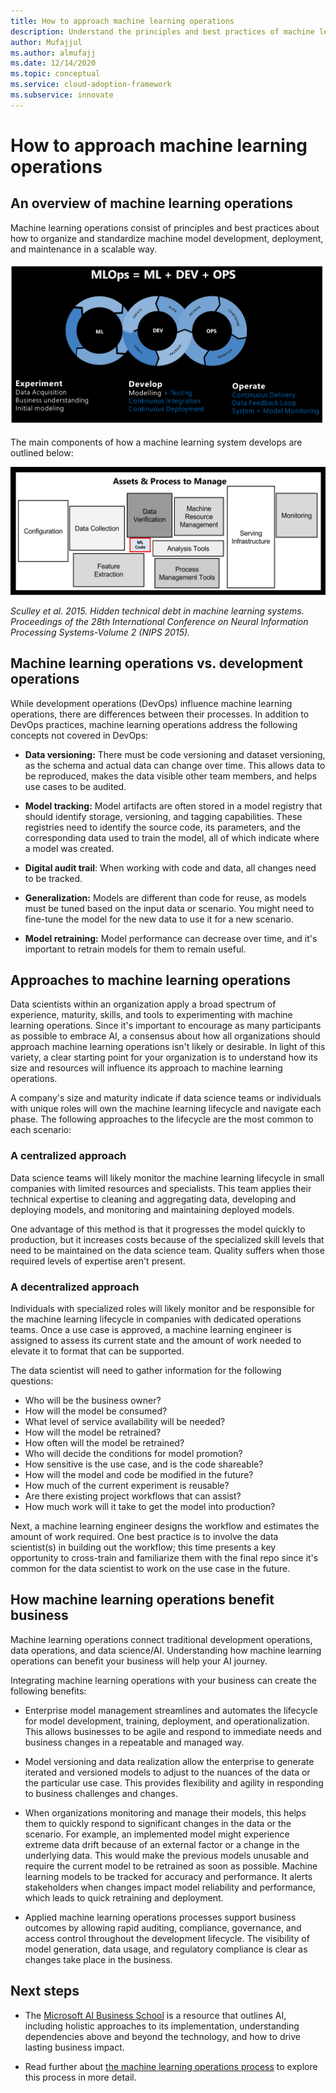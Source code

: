 ```yaml
---
title: How to approach machine learning operations
description: Understand the principles and best practices of machine learning operations, and determine how to best adapt them for your organization.
author: Mufajjul
ms.author: almufajj
ms.date: 12/14/2020
ms.topic: conceptual
ms.service: cloud-adoption-framework
ms.subservice: innovate
---
```


# How to approach machine learning operations

## An overview of machine learning operations

Machine learning operations consist of principles and best practices about how to organize and standardize machine model development, deployment, and maintenance in a scalable way.

![A diagram showing an overview of machine learning operations.](media/mlops-overview.png)

The main components of how a machine learning system develops are outlined below:

![A diagram showing the components of a machine learning system in production.](media/ml-system-in-production.png)

*Sculley et al. 2015. Hidden technical debt in machine learning systems. Proceedings of the 28th International Conference on Neural Information Processing Systems-Volume 2 (NIPS 2015).*

## Machine learning operations vs. development operations

While development operations (DevOps) influence machine learning operations, there are differences between their processes. In addition to DevOps practices, machine learning operations address the following concepts not covered in DevOps:

- **Data versioning:** There must be code versioning and dataset versioning, as the schema and actual data can change over time. This allows data to be reproduced, makes the data visible other team members, and helps use cases to be audited.

- **Model tracking:** Model artifacts are often stored in a model registry that should identify storage, versioning, and tagging capabilities. These registries need to identify the source code, its parameters, and the corresponding data used to train the model, all of which indicate where a model was created.

- **Digital audit trail**: When working with code and data, all changes need to be tracked.

- **Generalization:** Models are different than code for reuse, as models must be tuned based on the input data or scenario. You might need to fine-tune the model for the new data to use it for a new scenario.

- **Model retraining:** Model performance can decrease over time, and it's important to retrain models for them to remain useful.

## Approaches to machine learning operations

Data scientists within an organization apply a broad spectrum of experience, maturity, skills, and tools to experimenting with machine learning operations. Since it's important to encourage as many participants as possible to embrace AI, a consensus about how all organizations should approach machine learning operations isn't likely or desirable. In light of this variety, a clear starting point for your organization is to understand how its size and resources will influence its approach to machine learning operations.

A company's size and maturity indicate if data science teams or individuals with unique roles will own the machine learning lifecycle and navigate each phase. The following approaches to the lifecycle are the most common to each scenario:

### A centralized approach

Data science teams will likely monitor the machine learning lifecycle in small companies with limited resources and specialists. This team applies their technical expertise to cleaning and aggregating data, developing and deploying models, and monitoring and maintaining deployed models.

One advantage of this method is that it progresses the model quickly to production, but it increases costs because of the specialized skill levels that need to be maintained on the data science team. Quality suffers when those required levels of expertise aren't present.

### A decentralized approach

Individuals with specialized roles will likely monitor and be responsible for the machine learning lifecycle in companies with dedicated operations teams. Once a use case is approved, a machine learning engineer is assigned to assess its current state and the amount of work needed to elevate it to format that can be supported.

The data scientist will need to gather information for the following questions:

- Who will be the business owner?
- How will the model be consumed?
- What level of service availability will be needed?
- How will the model be retrained?
- How often will the model be retrained?
- Who will decide the conditions for model promotion?
- How sensitive is the use case, and is the code shareable?
- How will the model and code be modified in the future?
- How much of the current experiment is reusable?
- Are there existing project workflows that can assist?
- How much work will it take to get the model into production?

Next, a machine learning engineer designs the workflow and estimates the amount of work required. One best practice is to involve the data scientist(s) in building out the workflow; this time presents a key opportunity to cross-train and familiarize them with the final repo since it's common for the data scientist to work on the use case in the future.

## How machine learning operations benefit business

Machine learning operations connect traditional development operations, data operations, and data science/AI. Understanding how machine learning operations can benefit your business will help your AI journey.

Integrating machine learning operations with your business can create the following benefits:

- Enterprise model management streamlines and automates the lifecycle for model development, training, deployment, and operationalization. This allows businesses to be agile and respond to immediate needs and business changes in a repeatable and managed way.

- Model versioning and data realization allow the enterprise to generate iterated and versioned models to adjust to the nuances of the data or the particular use case. This provides flexibility and agility in responding to business challenges and changes.

- When organizations monitoring and manage their models, this helps them to quickly respond to significant changes in the data or the scenario. For example, an implemented model might experience extreme data drift because of an external factor or a change in the underlying data. This would make the previous models unusable and require the current model to be retrained as soon as possible. Machine learning  models to be tracked for accuracy and performance. It alerts stakeholders when changes impact model reliability and performance, which leads to quick retraining and deployment.

- Applied machine learning operations processes support business outcomes by allowing rapid auditing, compliance, governance, and access control throughout the development lifecycle. The visibility of model generation, data usage, and regulatory compliance is clear as changes take place in the business.

## Next steps

- The [Microsoft AI Business School](https://docs.microsoft.com/learn/topics/ai-business-school) is a resource that outlines AI, including holistic approaches to its implementation, understanding dependencies above and beyond the technology, and how to drive lasting business impact.

- Read further about [the machine learning operations process](../best-practices/mlops-process.md) to explore this process in more detail.